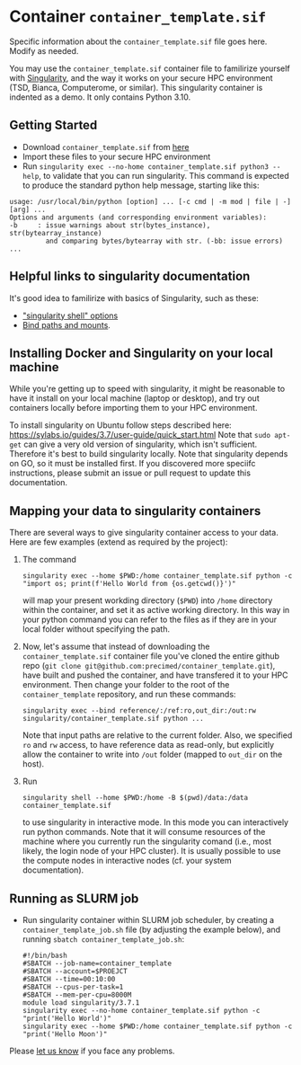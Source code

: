 # Container `container_template.sif`

Specific information about the `container_template.sif` file goes here.
Modify as needed.

You may use the ``container_template.sif`` container file to familirize yourself with [Singularity](<https://sylabs.io/docs/>),
and the way it works on your secure HPC environment (TSD, Bianca, Computerome, or similar).
This singularity container is indented as a demo.
It only contains Python 3.10.

## Getting Started

* Download ``container_template.sif`` from [here](https://github.com/precimed/container_template/tree/main/containers)
* Import these files to your secure HPC environment
* Run ``singularity exec --no-home container_template.sif python3 --help``, to validate that you can run singularity. This command is expected to produce the standard python help message, starting like this:

```
usage: /usr/local/bin/python [option] ... [-c cmd | -m mod | file | -] [arg] ...
Options and arguments (and corresponding environment variables):
-b     : issue warnings about str(bytes_instance), str(bytearray_instance)
         and comparing bytes/bytearray with str. (-bb: issue errors)
...
```

## Helpful links to singularity documentation

It's good idea to familirize with basics of Singularity, such as these:

* ["singularity shell" options](https://sylabs.io/guides/3.2/user-guide/cli/singularity_shell.html#options)
* [Bind paths and mounts](https://sylabs.io/guides/3.2/user-guide/bind_paths_and_mounts.html).

## Installing Docker and Singularity on your local machine

While you're getting up to speed with singularity, it might be reasonable to have it install on your local machine (laptop or desktop),
and try out containers locally before importing them to your HPC environment.

To install singularity on Ubuntu follow steps described here: <https://sylabs.io/guides/3.7/user-guide/quick_start.html>
Note that ``sudo apt-get`` can give a very old version of singularity, which isn't sufficient.
Therefore it's best to build singularity locally.  Note that singularity depends on GO, so it must be installed first.
If you discovered more speciifc instructions, please submit an issue or pull request to update this documentation.

## Mapping your data to singularity containers

There are several ways to give singularity container access to your data. Here are few examples (extend as required by the project):

1. The command
   
   ```
   singularity exec --home $PWD:/home container_template.sif python -c "import os; print(f'Hello World from {os.getcwd()}')"
   ```
   
   will map your present workding directory (`$PWD`) into ``/home`` directory within the container, and set it as active working directory.
   In this way in your python command you can refer to the files as if they are in your local folder without specifying the path.

2. Now, let's assume that instead of downloading the ``container_template.sif`` container file you've cloned the entire github repo
   (``git clone git@github.com:precimed/container_template.git``), have built and pushed the container, and have transfered it to your HPC environment.
   Then change your folder to the root of the ``container_template`` repository, and run these commands:

   ```
   singularity exec --bind reference/:/ref:ro,out_dir:/out:rw singularity/container_template.sif python ...
   ```

   Note that input paths are relative to the current folder. Also, we specified ``ro`` and ``rw`` access, to have reference data as read-only,
   but explicitly allow the container to write into ``/out`` folder (mapped to ``out_dir`` on the host).

3. Run 

   ```
   singularity shell --home $PWD:/home -B $(pwd)/data:/data container_template.sif
   ``` 
   
   to use singularity in interactive mode.
   In this mode you can interactively run python commands.
   Note that it will consume resources of the machine where you currently run the singularity  comand
   (i.e., most likely, the login node of your HPC cluster). 
   It is usually possible to use the compute nodes in interactive nodes (cf. your system documentation).

## Running as SLURM job

* Run singularity container within SLURM job scheduler, by creating a ``container_template_job.sh`` file (by adjusting the example below), and running ``sbatch container_template_job.sh``:

  ```
  #!/bin/bash
  #SBATCH --job-name=container_template
  #SBATCH --account=$PROEJCT
  #SBATCH --time=00:10:00
  #SBATCH --cpus-per-task=1
  #SBATCH --mem-per-cpu=8000M
  module load singularity/3.7.1
  singularity exec --no-home container_template.sif python -c "print('Hello World')"
  singularity exec --home $PWD:/home container_template.sif python -c "print('Hello Moon')"
  ```

Please [let us know](https://github.com/precimed/container_template/issues/new) if you face any problems.
